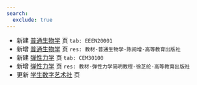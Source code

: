 ```yaml
---
search:
  exclude: true
---
```


- 新建 [普通生物学](../../../../course/普通生物学.md) 页 `tab: EEEN20001`
- 新增 [普通生物学](../../../../course/普通生物学.md) 页 `res: 教材-普通生物学-陈阅增-高等教育出版社`
- 新建 [弹性力学](../../../../course/弹性力学.md) 页 `tab: CEM30100`
- 新增 [弹性力学](../../../../course/弹性力学.md) 页 `res: 教材-弹性力学简明教程-徐芝纶-高等教育出版社`
- 更新 [学生数字艺术社](../../../../club/职业发展协会/学生数字艺术社.md) 页
